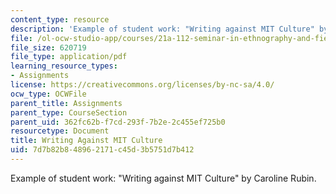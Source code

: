 ```yaml
---
content_type: resource
description: 'Example of student work: "Writing against MIT Culture" by Caroline Rubin.'
file: /ol-ocw-studio-app/courses/21a-112-seminar-in-ethnography-and-fieldwork-spring-2008/7d7b82b848962171c45d3b5751d7b412_rubinc.pdf
file_size: 620719
file_type: application/pdf
learning_resource_types:
- Assignments
license: https://creativecommons.org/licenses/by-nc-sa/4.0/
ocw_type: OCWFile
parent_title: Assignments
parent_type: CourseSection
parent_uid: 362fc62b-f7cd-293f-7b2e-2c455ef725b0
resourcetype: Document
title: Writing Against MIT Culture
uid: 7d7b82b8-4896-2171-c45d-3b5751d7b412
---
```

Example of student work: "Writing against MIT Culture" by Caroline Rubin.
